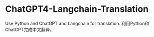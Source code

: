# ChatGPT4-Langchain-Translation
Use Python and ChatGPT and Langchain for translation. 利用Python和ChatGPT完成中文翻译。
